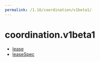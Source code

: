 ```yaml
---
permalink: /1.16/coordination/v1beta1/
---
```


# coordination.v1beta1



* [lease](lease.md)
* [leaseSpec](leaseSpec.md)
